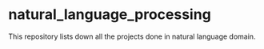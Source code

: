 # natural_language_processing
This repository lists down all the projects done in natural language domain.
